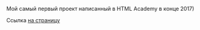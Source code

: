 Мой самый первый проект написанный в HTML Academy в конце 2017)

Ссылка [на страницу](https://rawcdn.githack.com/MikkyMeow/sedona/5f621e96ef581a6d274ce970a770f4d471247718/index.html)
